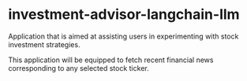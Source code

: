 # investment-advisor-langchain-llm

Application that is aimed at assisting users in experimenting with stock investment strategies.

This application will be equipped to fetch recent financial news corresponding to any selected stock ticker.
